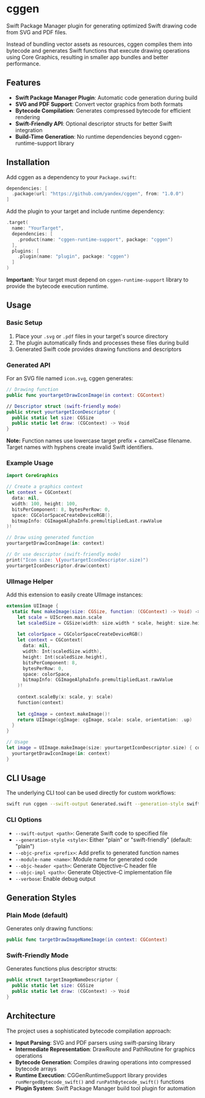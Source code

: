 # cggen

Swift Package Manager plugin for generating optimized Swift drawing code from SVG and PDF files.

Instead of bundling vector assets as resources, cggen compiles them into bytecode and generates Swift functions that execute drawing operations using Core Graphics, resulting in smaller app bundles and better performance.

## Features

- **Swift Package Manager Plugin**: Automatic code generation during build
- **SVG and PDF Support**: Convert vector graphics from both formats  
- **Bytecode Compilation**: Generates compressed bytecode for efficient rendering
- **Swift-Friendly API**: Optional descriptor structs for better Swift integration
- **Build-Time Generation**: No runtime dependencies beyond cggen-runtime-support library

## Installation

Add cggen as a dependency to your `Package.swift`:

```swift
dependencies: [
  .package(url: "https://github.com/yandex/cggen", from: "1.0.0")
]
```

Add the plugin to your target and include runtime dependency:

```swift
.target(
  name: "YourTarget", 
  dependencies: [
    .product(name: "cggen-runtime-support", package: "cggen")
  ],
  plugins: [
    .plugin(name: "plugin", package: "cggen")
  ]
)
```

**Important:** Your target must depend on `cggen-runtime-support` library to provide the bytecode execution runtime.

## Usage

### Basic Setup

1. Place your `.svg` or `.pdf` files in your target's source directory
2. The plugin automatically finds and processes these files during build  
3. Generated Swift code provides drawing functions and descriptors

### Generated API

For an SVG file named `icon.svg`, cggen generates:

```swift
// Drawing function 
public func yourtargetDrawIconImage(in context: CGContext)

// Descriptor struct (swift-friendly mode)
public struct yourtargetIconDescriptor {
  public static let size: CGSize
  public static let draw: (CGContext) -> Void
}
```

**Note:** Function names use lowercase target prefix + camelCase filename. Target names with hyphens create invalid Swift identifiers.

### Example Usage

```swift
import CoreGraphics

// Create a graphics context
let context = CGContext(
  data: nil,
  width: 100, height: 100,
  bitsPerComponent: 8, bytesPerRow: 0,
  space: CGColorSpaceCreateDeviceRGB(),
  bitmapInfo: CGImageAlphaInfo.premultipliedLast.rawValue
)!

// Draw using generated function
yourtargetDrawIconImage(in: context)

// Or use descriptor (swift-friendly mode)
print("Icon size: \(yourtargetIconDescriptor.size)")
yourtargetIconDescriptor.draw(context)
```

### UIImage Helper

Add this extension to easily create UIImage instances:

```swift
extension UIImage {
  static func makeImage(size: CGSize, function: (CGContext) -> Void) -> UIImage {
    let scale = UIScreen.main.scale
    let scaledSize = CGSize(width: size.width * scale, height: size.height * scale)
    
    let colorSpace = CGColorSpaceCreateDeviceRGB()
    let context = CGContext(
      data: nil,
      width: Int(scaledSize.width),
      height: Int(scaledSize.height), 
      bitsPerComponent: 8,
      bytesPerRow: 0,
      space: colorSpace,
      bitmapInfo: CGImageAlphaInfo.premultipliedLast.rawValue
    )!
    
    context.scaleBy(x: scale, y: scale)
    function(context)
    
    let cgImage = context.makeImage()!
    return UIImage(cgImage: cgImage, scale: scale, orientation: .up)
  }
}

// Usage
let image = UIImage.makeImage(size: yourtargetIconDescriptor.size) { context in
  yourtargetDrawIconImage(in: context)
}
```

## CLI Usage

The underlying CLI tool can be used directly for custom workflows:

```bash
swift run cggen --swift-output Generated.swift --generation-style swift-friendly input.svg input.pdf
```

### CLI Options

- `--swift-output <path>`: Generate Swift code to specified file
- `--generation-style <style>`: Either "plain" or "swift-friendly" (default: "plain")
- `--objc-prefix <prefix>`: Add prefix to generated function names
- `--module-name <name>`: Module name for generated code
- `--objc-header <path>`: Generate Objective-C header file
- `--objc-impl <path>`: Generate Objective-C implementation file  
- `--verbose`: Enable debug output

## Generation Styles

### Plain Mode (default)
Generates only drawing functions:
```swift
public func targetDrawImageNameImage(in context: CGContext)
```

### Swift-Friendly Mode  
Generates functions plus descriptor structs:
```swift
public struct targetImageNameDescriptor {
  public static let size: CGSize
  public static let draw: (CGContext) -> Void
}
```

## Architecture

The project uses a sophisticated bytecode compilation approach:

- **Input Parsing**: SVG and PDF parsers using swift-parsing library
- **Intermediate Representation**: DrawRoute and PathRoutine for graphics operations
- **Bytecode Generation**: Compiles drawing operations into compressed bytecode arrays
- **Runtime Execution**: CGGenRuntimeSupport library provides `runMergedBytecode_swift()` and `runPathBytecode_swift()` functions
- **Plugin System**: Swift Package Manager build tool plugin for automation

